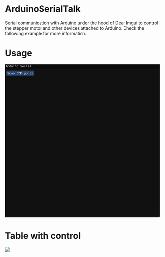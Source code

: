# ArduinoSerialTalk
Serial communication with Arduino under the hood of Dear Imgui to control the stepper motor and other devices attached to Arduino. Check the following example for more information.

# Usage
<img src="https://github.com/rytisss/ArduinoSerialTalk/blob/main/res/arduino_serial.gif" width="500"/>

# Table with control
<img src="https://github.com/rytisss/ArduinoSerialTalk/blob/main/res/arduino%20table%20serial.gif" width="500"/>
